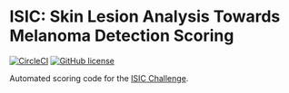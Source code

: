 # ISIC: Skin Lesion Analysis Towards Melanoma Detection Scoring

[![CircleCI](https://circleci.com/gh/ImageMarkup/isic-challenge-scoring.svg?style=svg)](https://circleci.com/gh/ImageMarkup/isic-challenge-scoring)
[![GitHub license](https://img.shields.io/badge/license-Apache%202-blue.svg)](https://raw.githubusercontent.com/ImageMarkup/isic-challenge-scoring/master/LICENSE)

Automated scoring code for the [ISIC Challenge](http://challenge.isic-archive.com).
